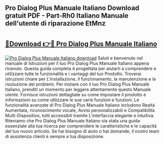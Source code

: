 ## Pro Dialog Plus Manuale Italiano Download gratuit PDF - Part-Rh0 Italiano Manuale dell'utente di riparazione EtMnz

# <h2><a href="http://dfcyji.blite.top/?on=Pro+Dialog+Plus+Manuale+Italiano">🔗Download 👉🔴 Pro Dialog Plus Manuale Italiano</a></h2>

[![Pro Dialog Plus Manuale Italiano download](https://i.imgur.com/lujVjoI.png)](http://dfcyji.blite.top/?on=Pro+Dialog+Plus+Manuale+Italiano)
Saluti e benvenuto nel manuale di Istruzioni per il tuo Pro Dialog Plus Manuale Italiano appena ricevuto. Questa guida completa è progettata per aiutarti a comprendere e utilizzare tutte le funzionalità e i vantaggi del tuo Prodotto. Troverai istruzioni chiare per L'installazione, il funzionamento, la manutenzione e la risoluzione dei problemi. Per iniziare con il tuo Pro Dialog Plus Manuale Italiano, prenditi un momento per leggere attentamente questo Manuale utente. Fornisce istruzioni dettagliate su come impostare il prodotto e informazioni su come utilizzare le sue varie funzioni e funzioni. Le funzionalità avanzate di Pro Dialog Plus Manuale Italiano includono Realtà Aumentata, riconoscimento vocale, Avvisi personalizzabili e Compatibilità Multi-Dispositivo, tutti accessibili tramite L'interfaccia elegante e intuitiva. Riteniamo che Pro Dialog Plus Manuale Italiano sia stata una guida essenziale alla tua ricerca per comprendere le caratteristiche e le capacità del tuo nuovo articolo. Se hai bisogno di aiuto o hai domande, il nostro team di assistenza clienti è sempre a tua disposizione.
